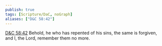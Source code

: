 ```yaml
---
publish: true
tags: [Scripture/DaC, noGraph]
aliases: ["D&C 58:42"]
---
```

[D&C 58:42](https://churchofjesuschrist.org/study/scriptures/dc-testament/dc/58?lang=eng&id=p42#p42) Behold, he who has repented of his sins, the same is forgiven, and I, the Lord, remember them no more.
